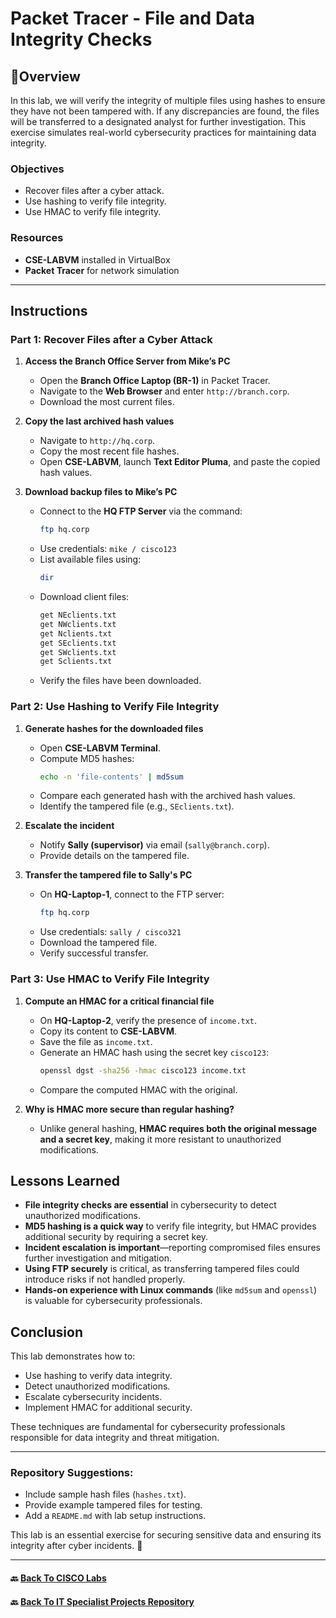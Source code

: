 # Packet Tracer - File and Data Integrity Checks

## 📌Overview
In this lab, we will verify the integrity of multiple files using hashes to ensure they have not been tampered with. If any discrepancies are found, the files will be transferred to a designated analyst for further investigation. This exercise simulates real-world cybersecurity practices for maintaining data integrity.

### Objectives

- Recover files after a cyber attack.
- Use hashing to verify file integrity.
- Use HMAC to verify file integrity.

### Resources

- **CSE-LABVM** installed in VirtualBox
- **Packet Tracer** for network simulation

---
## Instructions

### Part 1: Recover Files after a Cyber Attack

1. **Access the Branch Office Server from Mike’s PC**

   - Open the **Branch Office Laptop (BR-1)** in Packet Tracer.
   - Navigate to the **Web Browser** and enter `http://branch.corp`.
   - Download the most current files.

2. **Copy the last archived hash values**

   - Navigate to `http://hq.corp`.
   - Copy the most recent file hashes.
   - Open **CSE-LABVM**, launch **Text Editor Pluma**, and paste the copied hash values.

3. **Download backup files to Mike’s PC**

   - Connect to the **HQ FTP Server** via the command:
     ```bash
     ftp hq.corp
     ```
   - Use credentials: `mike / cisco123`
   - List available files using:
     ```bash
     dir
     ```
   - Download client files:
     ```bash
     get NEclients.txt
     get NWclients.txt
     get Nclients.txt
     get SEclients.txt
     get SWclients.txt
     get Sclients.txt
     ```
   - Verify the files have been downloaded.

### Part 2: Use Hashing to Verify File Integrity

1. **Generate hashes for the downloaded files**

   - Open **CSE-LABVM Terminal**.
   - Compute MD5 hashes:
     ```bash
     echo -n 'file-contents' | md5sum
     ```
   - Compare each generated hash with the archived hash values.
   - Identify the tampered file (e.g., `SEclients.txt`).

2. **Escalate the incident**

   - Notify **Sally (supervisor)** via email (`sally@branch.corp`).
   - Provide details on the tampered file.

3. **Transfer the tampered file to Sally's PC**

   - On **HQ-Laptop-1**, connect to the FTP server:
     ```bash
     ftp hq.corp
     ```
   - Use credentials: `sally / cisco321`
   - Download the tampered file.
   - Verify successful transfer.

### Part 3: Use HMAC to Verify File Integrity

1. **Compute an HMAC for a critical financial file**

   - On **HQ-Laptop-2**, verify the presence of `income.txt`.
   - Copy its content to **CSE-LABVM**.
   - Save the file as `income.txt`.
   - Generate an HMAC hash using the secret key `cisco123`:
     ```bash
     openssl dgst -sha256 -hmac cisco123 income.txt
     ```
   - Compare the computed HMAC with the original.

2. **Why is HMAC more secure than regular hashing?**

   - Unlike general hashing, **HMAC requires both the original message and a secret key**, making it more resistant to unauthorized modifications.

## Lessons Learned

- **File integrity checks are essential** in cybersecurity to detect unauthorized modifications.
- **MD5 hashing is a quick way** to verify file integrity, but HMAC provides additional security by requiring a secret key.
- **Incident escalation is important**—reporting compromised files ensures further investigation and mitigation.
- **Using FTP securely** is critical, as transferring tampered files could introduce risks if not handled properly.
- **Hands-on experience with Linux commands** (like `md5sum` and `openssl`) is valuable for cybersecurity professionals.

## Conclusion

This lab demonstrates how to:

- Use hashing to verify data integrity.
- Detect unauthorized modifications.
- Escalate cybersecurity incidents.
- Implement HMAC for additional security.

These techniques are fundamental for cybersecurity professionals responsible for data integrity and threat mitigation.

---

### Repository Suggestions:

- Include sample hash files (`hashes.txt`).
- Provide example tampered files for testing.
- Add a `README.md` with lab setup instructions.

This lab is an essential exercise for securing sensitive data and ensuring its integrity after cyber incidents. 🚀

---
#### 🔙 [Back To CISCO Labs](/CISCO/Packet-Tracer/)
#### 🔙 [Back To IT Specialist Projects Repository](https://github.com/proxymc/it-specialist-projects)  
